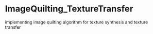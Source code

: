 # ImageQuilting_TextureTransfer
implementing image quilting algorithm for texture synthesis and texture transfer
